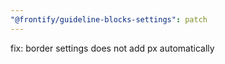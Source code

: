 ```yaml
---
"@frontify/guideline-blocks-settings": patch
---
```


fix: border settings does not add px automatically
